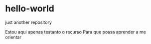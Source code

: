 # hello-world
just another repository

Estou aqui apenas testanto o recurso
Para que possa aprender a me orientar
